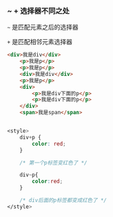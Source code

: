 ### ~ + 选择器不同之处
`~` 是匹配元素之后的选择器

`+` 是匹配相邻元素选择器

```html
<div>我是div</div>
    <p>我是p</p>
    <p>我是p</p>
    <div>我是div</div>
    <p>我是p</p>
    <div>
        <p>我是div下面的p</p>
        <p>我是div下面的p</p>
    </div>
    <span>我是span</span>
```

```css

<style>
    div+p {
        color: red;
    }

    /* 第一个p标签变红色了 */

    div~p{
        color:red;
    }

    /* div后面的p标签都变成红色了 */
</style>

```
